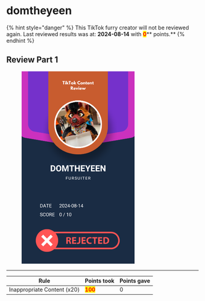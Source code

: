 # domtheyeen

{% hint style="danger" %}
This TikTok furry creator will not be reviewed again. Last reviewed results was at: **2024-08-14** with <mark style="color:red;">**0**</mark>** points.**
{% endhint %}

## Review Part 1

<figure><img src="../.gitbook/assets/TikTok Review Card - domtheyeen.png" alt="" width="296"><figcaption></figcaption></figure>

***

| Rule                        | Points took                             | Points gave |
| --------------------------- | --------------------------------------- | ----------- |
| Inappropriate Content (x20) | <mark style="color:red;">**100**</mark> | 0           |
